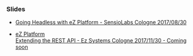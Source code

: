 ### Slides

- <a target="_blank" href="https://ramzi-arfaoui.github.io/slides/sensiolab_meetup20170830" >Going Headless with eZ Platform - SensioLabs Cologne 2017/08/30</a>

- <a target="_blank" href="https://ramzi-arfaoui.github.io/slides/ezsysztems_meetup_20171130" >eZ Platform <br> Extending the REST API - Ez Systems Cologne 2017/11/30 - Coming soon</a>
